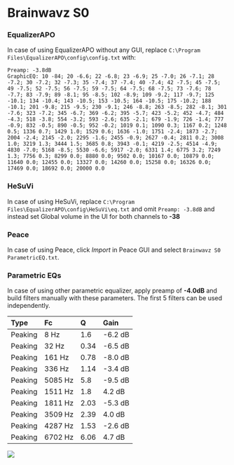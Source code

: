 # Brainwavz S0

### EqualizerAPO
In case of using EqualizerAPO without any GUI, replace `C:\Program Files\EqualizerAPO\config\config.txt`
with:
```
Preamp: -3.8dB
GraphicEQ: 10 -84; 20 -6.6; 22 -6.8; 23 -6.9; 25 -7.0; 26 -7.1; 28 -7.2; 30 -7.2; 32 -7.3; 35 -7.4; 37 -7.4; 40 -7.4; 42 -7.5; 45 -7.5; 49 -7.5; 52 -7.5; 56 -7.5; 59 -7.5; 64 -7.5; 68 -7.5; 73 -7.6; 78 -7.7; 83 -7.9; 89 -8.1; 95 -8.5; 102 -8.9; 109 -9.2; 117 -9.7; 125 -10.1; 134 -10.4; 143 -10.5; 153 -10.5; 164 -10.5; 175 -10.2; 188 -10.1; 201 -9.8; 215 -9.5; 230 -9.1; 246 -8.8; 263 -8.5; 282 -8.1; 301 -7.6; 323 -7.2; 345 -6.7; 369 -6.2; 395 -5.7; 423 -5.2; 452 -4.7; 484 -4.3; 518 -3.8; 554 -3.2; 593 -2.6; 635 -2.1; 679 -1.9; 726 -1.4; 777 -0.9; 832 -0.5; 890 -0.5; 952 -0.2; 1019 0.1; 1090 0.3; 1167 0.2; 1248 0.5; 1336 0.7; 1429 1.0; 1529 0.6; 1636 -1.0; 1751 -2.4; 1873 -2.7; 2004 -2.4; 2145 -2.0; 2295 -1.6; 2455 -0.9; 2627 -0.4; 2811 0.2; 3008 1.0; 3219 1.3; 3444 1.5; 3685 0.8; 3943 -0.1; 4219 -2.5; 4514 -4.9; 4830 -7.0; 5168 -8.5; 5530 -6.6; 5917 -2.0; 6331 1.4; 6775 3.2; 7249 1.3; 7756 0.3; 8299 0.0; 8880 0.0; 9502 0.0; 10167 0.0; 10879 0.0; 11640 0.0; 12455 0.0; 13327 0.0; 14260 0.0; 15258 0.0; 16326 0.0; 17469 0.0; 18692 0.0; 20000 0.0
```

### HeSuVi
In case of using HeSuVi, replace `C:\Program Files\EqualizerAPO\config\HeSuVi\eq.txt` and omit `Preamp:
-3.8dB` and instead set Global volume in the UI for both channels to **-38**

### Peace
In case of using Peace, click *Import* in Peace GUI and select `Brainwavz S0 ParametricEQ.txt`.

### Parametric EQs
In case of using other parametric equalizer, apply preamp of **-4.0dB** and build filters manually with
these parameters. The first 5 filters can be used independently.

| Type    | Fc      |    Q | Gain    |
|:--------|:--------|:-----|:--------|
| Peaking | 8 Hz    | 1.6  | -6.2 dB |
| Peaking | 32 Hz   | 0.34 | -6.5 dB |
| Peaking | 161 Hz  | 0.78 | -8.0 dB |
| Peaking | 336 Hz  | 1.14 | -3.4 dB |
| Peaking | 5085 Hz | 5.8  | -9.5 dB |
| Peaking | 1511 Hz | 1.8  | 4.2 dB  |
| Peaking | 1811 Hz | 2.03 | -5.3 dB |
| Peaking | 3509 Hz | 2.39 | 4.0 dB  |
| Peaking | 4287 Hz | 1.53 | -2.6 dB |
| Peaking | 6702 Hz | 6.06 | 4.7 dB  |

![](https://raw.githubusercontent.com/jaakkopasanen/AutoEq/master/results/innerfidelity/sbaf-serious/Brainwavz%20S0/Brainwavz%20S0.png)